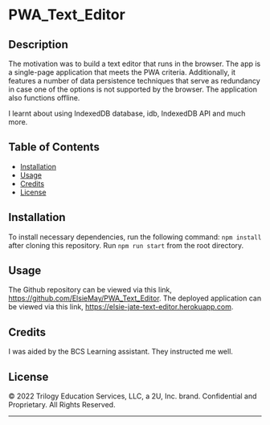 # PWA_Text_Editor

## Description

The motivation was to build a text editor that runs in the browser. The app is a single-page application that meets the PWA criteria. Additionally, it features a number of data persistence techniques that serve as redundancy in case one of the options is not supported by the browser. The application also functions offline.

I learnt about using IndexedDB database, idb, IndexedDB API and much more.

## Table of Contents

- [Installation](#installation)
- [Usage](#usage)
- [Credits](#credits)
- [License](#license)

## Installation

To install necessary dependencies, run the following command: `npm install` after cloning this repository. Run `npm run start` from the root directory.

## Usage

The Github repository can be viewed via this link, https://github.com/ElsieMay/PWA_Text_Editor.
The deployed application can be viewed via this link, https://elsie-jate-text-editor.herokuapp.com.

## Credits

I was aided by the BCS Learning assistant. They instructed me well.

## License

© 2022 Trilogy Education Services, LLC, a 2U, Inc. brand. Confidential and Proprietary. All Rights Reserved.

---
